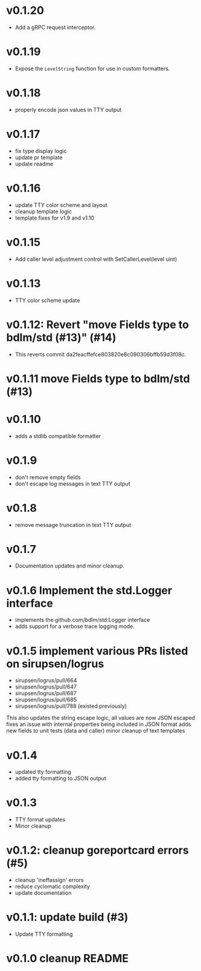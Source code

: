 # v0.1.20

* Add a gRPC request interceptor.

# v0.1.19

* Expose the `LevelString` function for use in custom formatters.

# v0.1.18

* properly encode json values in TTY output

# v0.1.17

* fix type display logic
* update pr template
* update readme


# v0.1.16

* update TTY color scheme and layout
* cleanup template logic
* template fixes for v1.9 and v1.10

# v0.1.15

* Add caller level adjustment control with SetCallerLevel(level uint)

# v0.1.13

* TTY color scheme update

# v0.1.12: Revert "move Fields type to bdlm/std (#13)" (#14)

* This reverts commit da2feacffefce803820e8c090306bffb59d3f08c.

# v0.1.11 move Fields type to bdlm/std (#13)


# v0.1.10

* adds a stdlib compatible formatter

# v0.1.9

* don't remove empty fields
* don't escape log messages in text TTY output

# v0.1.8

* remove message truncation in text TTY output

# v0.1.7

* Documentation updates and minor cleanup.

# v0.1.6 Implement the std.Logger interface

* implements the github.com/bdlm/std:Logger interface
* adds support for a verbose trace logging mode.

# v0.1.5 implement various PRs listed on sirupsen/logrus

* sirupsen/logrus/pull/664
* sirupsen/logrus/pull/647
* sirupsen/logrus/pull/687
* sirupsen/logrus/pull/685
* sirupsen/logrus/pull/788 (existed previously)

This also updates the string escape logic, all values are now JSON escaped fixes an issue with internal properties being included in JSON format adds new fields to unit tests (data and caller) minor cleanup of text templates

# v0.1.4

* updated tty formatting
* added tty formatting to JSON output

# v0.1.3

* TTY format updates
* Minor cleanup

# v0.1.2: cleanup goreportcard errors (#5)

* cleanup 'ineffassign' errors
* reduce cyclomatic complexity
* update documentation

# v0.1.1: update build (#3)

* Update TTY formatting

# v0.1.0 cleanup README


